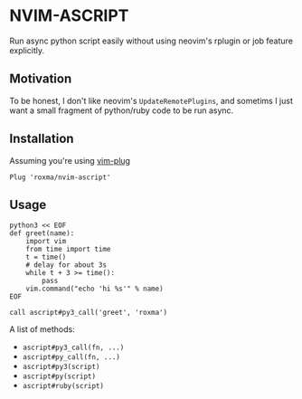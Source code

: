 # NVIM-ASCRIPT

Run async python script easily without using neovim's rplugin or job feature
explicitly.

## Motivation

To be honest, I don't like neovim's `UpdateRemotePlugins`, and sometims I just
want a small fragment of python/ruby code to be run async.

## Installation

Assuming you're using [vim-plug](https://github.com/junegunn/vim-plug)

```
Plug 'roxma/nvim-ascript'
```

## Usage

```vim
python3 << EOF
def greet(name):
    import vim
    from time import time
    t = time()
    # delay for about 3s
    while t + 3 >= time():
        pass
    vim.command("echo 'hi %s'" % name)
EOF

call ascript#py3_call('greet', 'roxma')
```

A list of methods:

- `ascript#py3_call(fn, ...)`
- `ascript#py_call(fn, ...)`
- `ascript#py3(script)`
- `ascript#py(script)`
- `ascript#ruby(script)`

